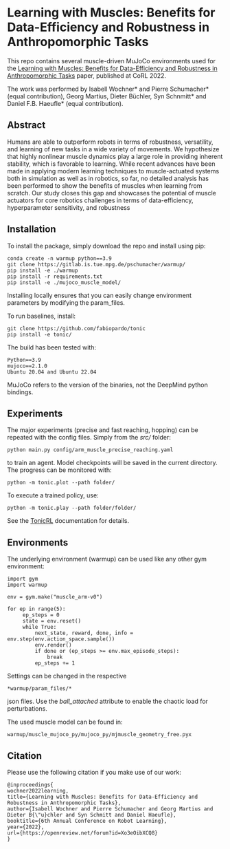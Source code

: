 # Learning with Muscles: Benefits for Data-Efficiency and Robustness in Anthropomorphic Tasks

 This repo contains several muscle-driven MuJoCo environments used for the [Learning with Muscles: Benefits for Data-Efficiency
and Robustness in Anthropomorphic Tasks](https://openreview.net/forum?id=Xo3eOibXCQ8) paper, published at CoRL 2022.

The work was performed by Isabell Wochner* and Pierre Schumacher* (equal contribution), Georg Martius, Dieter Büchler, Syn Schnmitt* and Daniel F.B. Haeufle* (equal contribution).
## Abstract
Humans are able to outperform robots in terms of robustness, versatility,
and learning of new tasks in a wide variety of movements. We hypothesize that
highly nonlinear muscle dynamics play a large role in providing inherent stability,
which is favorable to learning. While recent advances have been made in applying
modern learning techniques to muscle-actuated systems both in simulation as
well as in robotics, so far, no detailed analysis has been performed to show the
benefits of muscles when learning from scratch. Our study closes this gap and
showcases the potential of muscle actuators for core robotics challenges in terms
of data-efficiency, hyperparameter sensitivity, and robustness

## Installation

To install the package, simply download the repo and install using pip:
```
conda create -n warmup python==3.9
git clone https://gitlab.is.tue.mpg.de/pschumacher/warmup/
pip install -e ./warmup
pip install -r requirements.txt
pip install -e ./mujoco_muscle_model/
```
Installing locally ensures that you can easily change environment parameters by modifying the param_files. 

To run baselines, install:

```
git clone https://github.com/fabiopardo/tonic
pip install -e tonic/
```

The build has been tested with: 
```
Python==3.9
mujoco==2.1.0
Ubuntu 20.04 and Ubuntu 22.04
```
MuJoCo refers to the version of the binaries, not the DeepMind python bindings.

## Experiments 

The major experiments (precise and fast reaching, hopping) can be repeated with the config files.
Simply from the *src/* folder:
```
python main.py config/arm_muscle_precise_reaching.yaml
```
to train an agent. Model checkpoints will be saved in the current directory. 
The progress can be monitored with:
```
python -m tonic.plot --path folder/
```
To execute a trained policy, use:
```
python -m tonic.play --path folder/folder/
```

See the [TonicRL](https://github.com/fabiopardo/tonic) documentation for details.

## Environments

The underlying environment (warmup) can be used like any other gym environment:
```
import gym
import warmup

env = gym.make("muscle_arm-v0")

for ep in range(5):
     ep_steps = 0
     state = env.reset()
     while True:
         next_state, reward, done, info = env.step(env.action_space.sample())
         env.render()
         if done or (ep_steps >= env.max_episode_steps):
             break
         ep_steps += 1

```

Settings can be changed in the respective 
```
*warmup/param_files/* 
```
json files. Use the *ball_attached* attribute to enable the chaotic load for perturbations.

The used muscle model can be found in:
```
warmup/muscle_mujoco_py/mujoco_py/mjmuscle_geometry_free.pyx
```

## Citation

Please use the following citation if you make use of our work:

```
@inproceedings{
wochner2022learning,
title={Learning with Muscles: Benefits for Data-Efficiency and Robustness in Anthropomorphic Tasks},
author={Isabell Wochner and Pierre Schumacher and Georg Martius and Dieter B{\"u}chler and Syn Schmitt and Daniel Haeufle},
booktitle={6th Annual Conference on Robot Learning},
year={2022},
url={https://openreview.net/forum?id=Xo3eOibXCQ8}
}
```
